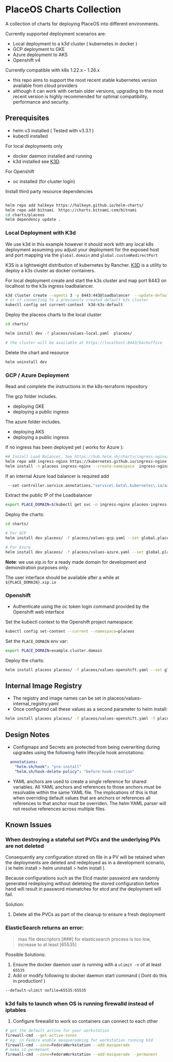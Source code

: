 # PlaceOS Charts Collection

A collection of charts for deploying PlaceOS into different environments.

Currently supported deployment scenarios are:

- Local deployment to a k3d cluster ( kubernetes in docker )
- GCP deployment to GKE
- Azure deployment to AKS
- Openshift v4

Currently compatible with k8s 1.22.x - 1.26.x 
- this repo aims to support the most recent stable kubernetes version available from cloud providers
- although it can work with certain older versions, upgrading to the most recent version is highly recommended for optimal compatibility, performance and security.

## Prerequisites

- helm v3 installed ( Tested with v3.3.1 )
- kubectl installed

For local deployments only

- docker daemon installed and running
- k3d installed see [K3D](https://k3d.io/).

For Openshift

- oc installed (for cluster login)

Install third party resource dependencies

```sh

helm repo add halkeye https://halkeye.github.io/helm-charts/
helm repo add bitnami  https://charts.bitnami.com/bitnami
cd charts/placeos
helm dependency update .

```

### Local Deployment with K3d

We use k3d in this example however it should work with any local k8s deployment assumimg you adjust your deployment for the exposed host and port mapping via the `global.domain` and `global.customRedirectPort`

K3S is a lightweight distribution of kubernetes by Rancher. [K3D](https://k3d.io/) is a utility to deploy a k3s cluster as docker containers.

For local deployment create and start the k3s cluster and map port 8443 on localhost to the k3s ingress loadbalancer.

```sh
k3d cluster create --agents 3 -p 8443:443@loadbalancer  --update-default-kubeconfig
# or if connecting to a previously created default k3s cluster
kubectl config set current-context  k3d-k3s-default

```

Deploy the placeos charts to the local cluster

```sh
cd charts/

helm install dev -f placeos/values-local.yaml  placeos/

# the cluster will be available at https://localhost:8443/backoffice
```

Delete the chart and resource

```sh
helm uninstall dev

```

### GCP / Azure Deployment

Read and complete the instructions in the k8s-terraform repository

The gcp folder includes.

- deploying GKE
- deploying a public ingress

The azure folder includes.

- deploying AKS
- deploying a public ingress

If no ingress has been deployed yet ( works for Azure ):

```sh
## Install Load Balancer. See https://hub.helm.sh/charts/ingress-nginx/ingress-nginx
helm repo add ingress-nginx https://kubernetes.github.io/ingress-nginx
helm install -n placeos ingress-nginx --create-namespace  ingress-nginx/ingress-nginx --set controller.allowSnippetAnnotations=true --set controller.service.annotations.""service\.beta\.kubernetes\.io/azure-load-balancer-health-probe-request-path"=/healthz
```
If an internal Azure load balancer is required add 
```sh
 --set controller.service.annotations."service\.beta\.kubernetes\.io/azure-load-balancer-internal"=true
```

Extract the public IP of the Loadbalancer

```sh
export PLACE_DOMAIN=$(kubectl get svc -n ingress-nginx placeos-ingress-nginx-controller -o=jsonpath='{.status.loadBalancer.ingress[*].ip}')
```

Deploy the charts:

```sh
cd charts/

# For GCP
helm install dev placeos/ -f placeos/values-gcp.yaml --set global.placeDomain="${PLACE_DOMAIN}.xip.io"

# For Azure
helm install dev placeos/ -f placeos/values-azure.yaml --set global.placeDomain="${PLACE_DOMAIN}.xip.io"

```

**Note**: we use xip.io for a ready made domain for development and demonstration purposes only.

The user interface should be available after a while at `${PLACE_DOMAIN}.xip.io`

### Openshift

- Authenticate using the oc token login command provided by the Openshift web interface

Set the kubectl context to the Openshift project namespace:

```sh
kubectl config set-context --current --namespace=placeos
```

Set the `PLACE_DOMAIN` env var:

```sh
export PLACE_DOMAIN=example.cluster.domain
```

Deploy the charts:

```sh
helm install placeos placeos/ -f placeos/values-openshift.yaml --set global.placeDomain=$PLACE_DOMAIN
```

## Internal Image Registry

- The registry and image names can be set in placeos/values-internal_registry.yaml
- Once configured call these values as a second parameter to helm install:

```sh
helm install placeos placeos/ -f placeos/values-openshift.yaml -f placeos/values-internal_registry.yaml --set global.placeDomain=$PLACE_DOMAIN
```

## Design Notes

- Configmaps and Secrets are protected from being overwriting during upgrades using the following helm lifecycle hook annotations:

```yaml
  annotations:
    "helm.sh/hook": "pre-install"
    "helm.sh/hook-delete-policy": "before-hook-creation"
```

- YAML anchors are used to create a single reference for shared variables. All YAML anchors and references to those anchors must be resolvable within the same YAML file. The implications of this is that when overriding default values that are anchors or references all references to that anchor must be overriden. The helm YAML parser will not resolve references across multiple files.

## Known Issues

### When destroying a stateful set PVCs and the underlying PVs are not deleted

Consequently any configuration stored on file in a PV will be retained when the deployments are deleted and redeployed as in a development scenario, ( ie helm install > helm uninstall > helm install ).

Because configurations such as the Etcd master password are randomly generated redeploying without deleteing the stored configuration before hand will result in password mismatches for etcd and the deployment will fail.

Solution:

1. Delete all the PVCs as part of the cleanup to ensure a fresh deployment

### ElasticSearch returns an error:

> max file descriptors [###] for elasticsearch process is too low, increase to at least [65535]

Possible Solutions:

1. Ensure the docker daemon user is running with a `ulimit -n` of at least `65535`
2. Add or modify following to docker daemon start command ( Dont do this in production! )

```sh
--default-ulimit nofile=65535:65535

```

### k3d fails to launch when OS is running firewalld instead of iptables

1. Configure firewalld to work so containers can connect to each other

```sh
# get the default active for your workstation
firewall-cmd --get-active-zones
# eg: in Fedora enable masqueradeing for workstation running k3d
firewall-cmd --zone=FedoraWorkstation --add-masquerade
# make it permenant
firewall-cmd --zone=FedoraWorkstation --add-masquerade --permanent

```
